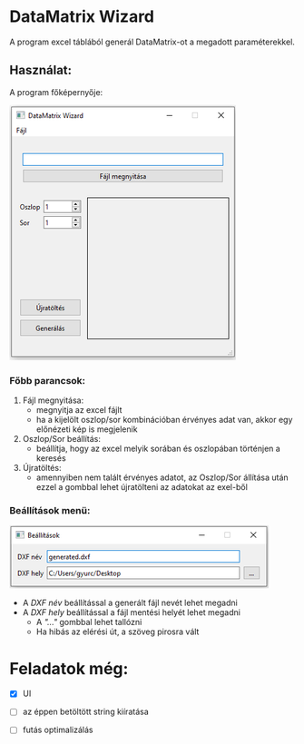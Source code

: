 # DataMatrix Wizard

A program excel táblából generál DataMatrix-ot a megadott
paraméterekkel.

## Használat:

A program főképernyője:

![main window](docs/main_window.png)

### Főbb parancsok:
1. Fájl megnyitása:
   - megnyitja az excel fájlt
   - ha a kijelölt oszlop/sor kombinációban érvényes adat van, akkor egy előnézeti kép is megjelenik
2. Oszlop/Sor beállítás:
   - beállítja, hogy az excel melyik sorában és oszlopában történjen a keresés
3. Újratöltés:
    - amennyiben nem talált érvényes adatot, az Oszlop/Sor állítása után ezzel a gombbal lehet újratölteni 
   az adatokat az exel-ből

### Beállítások menü:
![preferences window](docs/preferences.png)
 - A *DXF név* beállítással a generált fájl nevét lehet megadni
 - A *DXF hely* beállítással a fájl mentési helyét lehet megadni
   * A *"..."* gombbal lehet tallózni
   * Ha hibás az elérési út, a szöveg pirosra vált

# Feladatok még:
   - [x] UI
   - [ ] az éppen betöltött string kiíratása
   - [ ] futás optimalizálás


